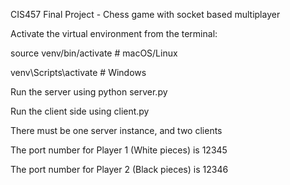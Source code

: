 CIS457 Final Project - Chess game with socket based multiplayer

Activate the virtual environment from the terminal:

source venv/bin/activate # macOS/Linux

venv\Scripts\activate # Windows

Run the server using python server.py

Run the client side using client.py

There must be one server instance, and two clients

The port number for Player 1 (White pieces) is 12345

The port number for Player 2 (Black pieces) is 12346

